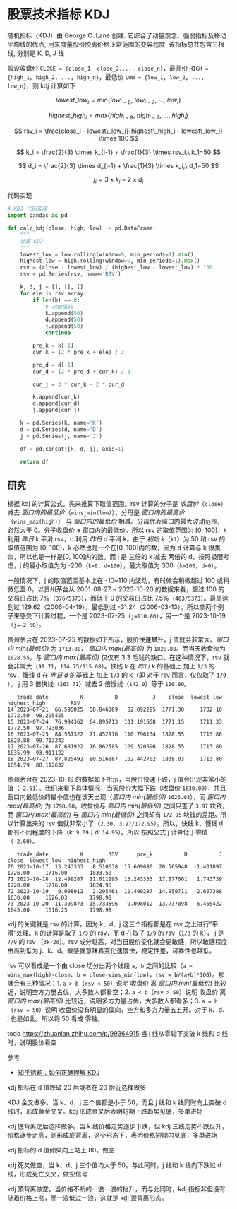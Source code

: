 # 股票技术指标 KDJ

随机指标（KDJ）由 George C. Lane 创建. 它综合了动量观念、强弱指标及移动平均线的优点, 用来度量股价脱离价格正常范围的变异程度. 该指标总共包含三根线, 分别是 K, D, J 线

假设收盘价 `CLOSE = {close_1, close_2,..., close_n}`，最高价 `HIGH = {high_1, high_2, ..., high_n}`，最低价 `LOW = {low_1, low_2, ..., low_n}`，则 kdj 计算如下

$$
lowest\_low_i = min\{low_{i-8},\ low_{i-7},\ ...,\ low_{i}\}
$$

$$
highest\_high_i = max\{high_{i-8},\ high_{i-7},\ ...,\ high_{i}\}
$$

$$
rsv_i = \frac{close_i - lowest\_low_i}{highest\_high_i - lowest\_low_i} \times 100
$$

$$
k_i = \frac{2}{3} \times k_{i-1} + \frac{1}{3} \times rsv_i,\ k_1=50
$$

$$
d_i = \frac{2}{3} \times d_{i-1} + \frac{1}{3} \times k_i,\ d_1=50
$$

$$
j_i = 3 \times k_i - 2 \times d_i
$$

代码实现

```py
# KDJ 代码实现
import pandas as pd

def calc_kdj(close, high, low) -> pd.DataFrame:
    """
    计算 KDJ
    """
    lowest_low = low.rolling(window=9, min_periods=1).min()
    highest_low = high.rolling(window=9, min_periods=1).max()
    rsv = (close - lowest_low) / (highest_low - lowest_low) * 100
    rsv = pd.Series(rsv, name='RSV')

    k, d, j = [], [], []
    for ele in rsv.array:
        if len(k) == 0:
            # 初始值50
            k.append(50)
            d.append(50)
            j.append(50)
            continue

        pre_k = k[-1]
        cur_k = (2 * pre_k + ele) / 3

        pre_d = d[-1]
        cur_d = (2 * pre_d + cur_k) / 3

        cur_j = 3 * cur_k - 2 * cur_d

        k.append(cur_k)
        d.append(cur_d)
        j.append(cur_j)

    k = pd.Series(k, name='K')
    d = pd.Series(d, name='D')
    j = pd.Series(j, name='J')

    df = pd.concat([k, d, j], axis=1)

    return df
```

## 研究

根据 kdj 的计算公式，先来推算下取值范围。rsv 计算的分子是 _收盘价_（`close`） 减去 _窗口内的最低价_（`wins_min(low)`），分母是 _窗口内的最高价_ （`wins_max(high)`） 与 _窗口内的最低价_ 相减。分母代表窗口内最大波动范围，必然大于 0。分子收盘价 ≥ 窗口内的最低价。所以 rsv 的取值范围为 [0, 100]，k 利用 _昨日 k_ 平滑 rsv，d 利用 _昨日 d_ 平滑 k。由于 _初始 k_（`k1`）为 50 和 rsv 的取值范围为 [0, 100]，k 必然也是一个在[0, 100]内的数，因为 d 计算与 k 很类似，所以也是一样是[0, 100]内的数。而 j 是 三倍的 k 减去 两倍的 d，按照极限考虑，j 的最小取值为为 -200（`k=0, d=100`），最大取值为 300（`k=100, d=0`）。

一般情况下，j 的取值范围基本上在 -10~110 内波动，有时候会稍微超过 100 或稍微低至 0。以贵州茅台从 2001-08-27 ~ 2023-10-20 的数据来看，超过 100 的交易日占比 7%（`376/5373`），而低于 0 的交易日占比 7.5%（`403/5373`）。最高达到过 129.62（2006-04-19），最低到过 -31.24（2006-03-13）。所以拿两个例子来感受下计算过程，一个是 2023-07-25（`j=110.80`），另一个是 2023-10-19（`j=-2.60`）。

贵州茅台在 2023-07-25 的数据如下所示，股价快速攀升，j 值就会非常大。_窗口内 min(最低价)_ 为 `1713.80`， _窗口内 max(最高价)_ 为 `1828.88`。而当天收盘价为 `1828.55`，与 _窗口内 max(最高价)_ 仅仅有 3.3 毛钱的缺口。在这种情况下，rsv 就会非常大（`99.71`，`114.75/115.08`）。快线 k 在 _昨日 k_ 的基础上 加上 `1/3` 的 rsv，慢线 d 在 _昨日 d_ 的基础上 加上 `1/3` 的 k（即 对于 rsv 而言，仅仅取了 `1/9` ）。 j 用 3 倍快线（`263.71`）减去 2 倍慢线（`142.9`）等于 `110.80`。

```
   trade_date          K          D           J    close  lowest_low  highest_high        RSV
14 2023-07-21  66.595025  58.846389   82.092295  1771.30     1702.10       1772.50  98.295455
15 2023-07-24  76.994362  64.895713  101.191658  1771.15     1711.33       1772.50  97.793036
16 2023-07-25  84.567322  71.452916  110.796134  1828.55     1713.80       1828.88  99.713243
17 2023-07-26  87.681922  76.862585  109.320596  1828.55     1713.80       1835.99  93.911122
18 2023-07-27  87.825492  80.516887  102.442702  1838.03     1713.80       1854.79  88.112632
```

贵州茅台在 2023-10-19 的数据如下所示，当股价快速下跌，j 值会出现非常小的值（`-2.61`）。我们来看下具体情况，当天股价大幅下跌（收盘价 `1630.00`），并且窗口内最低价的最小值也在该天出现（_窗口内 min(最低价)_ `1626.03`），而 _窗口内 max(最高价)_ 为 `1798.98`。收盘价与 _窗口内 min(最低价)_ 之间只差了 `3.97` 块钱，而 _窗口内 max(最高价)_ 与 _窗口内 min(最低价)_ 之间却有 `172.95` 块钱的差距。所以计算出来的 rsv 值就非常小了（`2.30`，`3.97/172.95`）。所以，快线 k、慢线 d 都有不同程度的下降（k: `9.09`；d: `14.95`）。所以 按照公式 j 计算低于零值（`-2.60`）。

```
   trade_date          K        RSV      pre_k          D          J    close  lowest_low  highest_high
70 2023-10-17  13.243333   8.510638  15.609680  20.565948  -1.401897  1726.00     1716.00       1833.50
71 2023-10-18  12.499287  11.011195  13.243333  17.877061   1.743739  1728.00     1716.00       1824.98
72 2023-10-19   9.098012   2.295461  12.499287  14.950711  -2.607388  1630.00     1626.03       1798.98
73 2023-10-20  11.309873  15.733596   9.098012  13.737098   6.455422  1645.00     1616.25       1798.98
```

kdj 的关键就是 rsv 的计算，因为 k、d、j 这三个指标都是在 rsv 之上进行“平滑”处理。k 的计算是取了 `1/3` 的 rsv，而 d 在取了 `1/9` 的 rsv（`1/3` 的 k）， j 是 `7/9` 的 rsv （`3k-2d`）。rsv 成分越高，对当日股价变化就会更敏感，所以敏感程度由高到低为 j、k、d。敏感就意味着变化速度快，稳定性差，可靠性也越低。

rsv 可以看成是一个由 close 切分出两个线段 `a`，`b` 之间的比较（`a = wins_max(high)-close`、`b = close-wins_min(low)`，`rsv = b/(a+b)*100`）。那就会有三种情况：1. `a > b`（`rsv < 50`）说明 收盘价 离 _窗口内 min(最低价)_ 比较近，说明空方力量占优，大多数人都看空；2. `a < b`（`rsv > 50`）说明 收盘价 离 _窗口内 max(最高价)_ 比较近，说明多方力量占优，大多数人都看多；3. `a = b`（`rsv = 50`）说明 收盘价没有明显的偏向，空方和多方力量五五开。对于 k、d、j 也是如此。所以将 50 看成 零轴。

todo https://zhuanlan.zhihu.com/p/99364915
当 j 线从零轴下突破 k 线和 d 线时，说明股价看空

参考

- [知乎话题：如何正确理解 KDJ](https://www.zhihu.com/question/27652388)

kdj 指标在 d 值跌破 20 后或者在 20 附近选择做多

KDJ 金叉做多，当 k、d、j 三个值都是小于 50，而且 j 线和 k 线同时向上突破 d 线时，形成黄金交叉。kdj 形成金叉后表明短期下跌趋势见底，多单进场

kdj 底背离之后选择做多。当 k 线价格走势逐步下跌，但 kdj 三线走势不跌反升，价格逐步走高，则形成底背离，这个形态下，表明价格短期内见底，多单进场

kdj 指标的 d 值如果向上站上 80，做空

kdj 死叉做空，当 k、d、j 三个值均大于 50，与此同时，j 线和 k 线向下跌过 d 线，形成死亡交叉，做空信号

kdj 顶背离做空，当价格不断的一浪一浪的抬升，而与此同时，kdj 指标非但没有随着价格上涨，而一浪低过一浪，这就是 kdj 顶背离形态。
